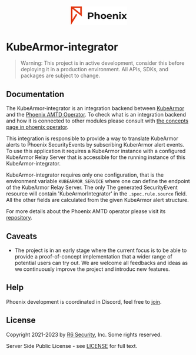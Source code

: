 <p align="center">
  <img alt="Phoenix", src="docs/img/phoenix-logo.png" width="30%" height="30%"></br>
</p>

# KubeArmor-integrator

> Warning: This project is in active development, consider this before deploying it in a production environment.  All APIs, SDKs, and packages are subject to change.

## Documentation

The KubeArmor-integrator is an integration backend between [KubeArmor](https://kubearmor.io/) and the [Phoenix AMTD Operator](https://github.com/r6security/phoenix). To check what is an integration backend and how it is connected to other modules please consult with [the concepts page in phoenix operator](https://github.com/r6security/phoenix/blob/main/docs/CONCEPTS.md).

This integration is responsible to provide a way to translate KubeArmor alerts to Phoenix SecurityEvents by subscribing KuberArmor alert events. To use this application it requires a KubeArmor instance with a configured KubeArmor Relay Server that is accessible for the running instance of this KubeArmor-integrator.

KubeArmor-integrator requires only one configuration, that is the environment variable `KUBEARMOR_SERVICE` where one can define the endpoint of the KubeArmor Relay Server. The only  The generated SecurityEvent resource will contain 'KubeArmorIntegrator' in the `.spec.rule.source` field. All the other fields are calculated from the given KubeArmor alert structure.

For more details about the Phoenix AMTD operator please visit its [repository](https://github.com/r6security/phoenix/).

## Caveats

* The project is in an early stage where the current focus is to be able to provide a proof-of-concept implementation that a wider range of potential users can try out. We are welcome all feedbacks and ideas as we continuously improve the project and introduc new features.

## Help

Phoenix development is coordinated in Discord, feel free to [join](https://discord.gg/dpyAhN73).

## License

Copyright 2021-2023 by [R6 Security](https://www.r6security.com), Inc. Some rights reserved.

Server Side Public License - see [LICENSE](/LICENSE) for full text.